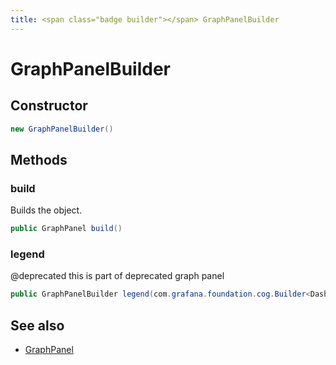 ```yaml
---
title: <span class="badge builder"></span> GraphPanelBuilder
---
```

# <span class="badge builder"></span> GraphPanelBuilder

## Constructor

```java
new GraphPanelBuilder()
```
## Methods

### <span class="badge object-method"></span> build

Builds the object.

```java
public GraphPanel build()
```

### <span class="badge object-method"></span> legend

@deprecated this is part of deprecated graph panel

```java
public GraphPanelBuilder legend(com.grafana.foundation.cog.Builder<DashboardGraphPanelLegend> legend)
```

## See also

 * <span class="badge object-type-class"></span> [GraphPanel](./object-GraphPanel.md)
